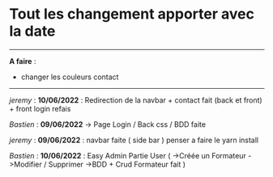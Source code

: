 # Tout les changement apporter avec la date

---

**A faire** : 
  - changer les couleurs contact

---

*jeremy* : **10/06/2022** : Redirection de la navbar + contact fait (back et front) + front login refais

*Bastien* : **09/06/2022** -> Page Login / Back css / BDD faite

*jeremy* : **09/06/2022** : navbar faite ( side bar ) penser a faire le yarn install

*Bastien* : **10/06/2022** : Easy Admin Partie User (
    ->Créée un Formateur
    ->Modifier / Supprimer
    ->BDD + Crud Formateur fait
)